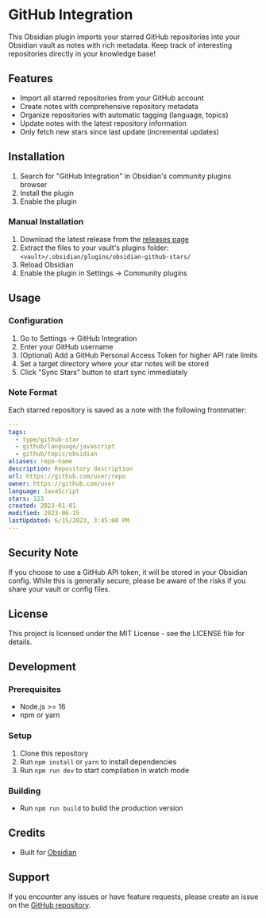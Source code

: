 # GitHub Integration

This Obsidian plugin imports your starred GitHub repositories into your Obsidian vault as notes with rich metadata. Keep
track of interesting repositories directly in your knowledge base!

## Features

- Import all starred repositories from your GitHub account
- Create notes with comprehensive repository metadata
- Organize repositories with automatic tagging (language, topics)
- Update notes with the latest repository information
- Only fetch new stars since last update (incremental updates)

## Installation

1. Search for "GitHub Integration" in Obsidian's community plugins browser
2. Install the plugin
3. Enable the plugin

### Manual Installation

1. Download the latest release from the [releases page](https://github.com/kazhuravlev/obsidian-github/releases)
2. Extract the files to your vault's plugins folder: `<vault>/.obsidian/plugins/obsidian-github-stars/`
3. Reload Obsidian
4. Enable the plugin in Settings → Community plugins

## Usage

### Configuration

1. Go to Settings → GitHub Integration
2. Enter your GitHub username
3. (Optional) Add a GitHub Personal Access Token for higher API rate limits
4. Set a target directory where your star notes will be stored
5. Click "Sync Stars" button to start sync immediately

### Note Format

Each starred repository is saved as a note with the following frontmatter:

```yaml
---
tags:
  - type/github-star
  - github/language/javascript
  - github/topic/obsidian
aliases: repo-name
description: Repository description
url: https://github.com/user/repo
owner: https://github.com/user
language: JavaScript
stars: 123
created: 2023-01-01
modified: 2023-06-15
lastUpdated: 6/15/2023, 3:45:00 PM
---
```

## Security Note

If you choose to use a GitHub API token, it will be stored in your Obsidian config. While this is generally secure,
please be aware of the risks if you share your vault or config files.

## License

This project is licensed under the MIT License - see the LICENSE file for details.

## Development

### Prerequisites

- Node.js >= 16
- npm or yarn

### Setup

1. Clone this repository
2. Run `npm install` or `yarn` to install dependencies
3. Run `npm run dev` to start compilation in watch mode

### Building

- Run `npm run build` to build the production version

## Credits

- Built for [Obsidian](https://obsidian.md)

## Support

If you encounter any issues or have feature requests, please create an issue on
the [GitHub repository](https://github.com/kazhuravlev/obsidian-github).
